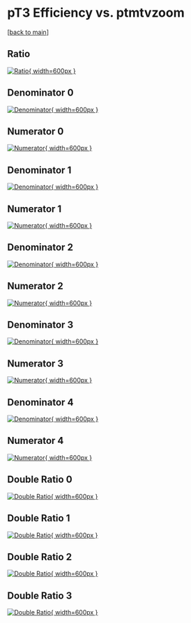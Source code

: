 # pT3 Efficiency vs. ptmtvzoom

[[back to main](./)]



## Ratio

[![Ratio](../mtv/var/pT3_xtr_321_-1_eff_ptmtvzoom.png){ width=600px }](../mtv/var/pT3_xtr_321_-1_eff_ptmtvzoom.pdf)

## Denominator 0

[![Denominator](../mtv/den/pT3_xtr_321_-1_eff_ptmtvzoom_den0.png){ width=600px }](../mtv/den/pT3_xtr_321_-1_eff_ptmtvzoom_den0.pdf)

## Numerator 0

[![Numerator](../mtv/num/pT3_xtr_321_-1_eff_ptmtvzoom_num0.png){ width=600px }](../mtv/num/pT3_xtr_321_-1_eff_ptmtvzoom_num0.pdf)

## Denominator 1

[![Denominator](../mtv/den/pT3_xtr_321_-1_eff_ptmtvzoom_den1.png){ width=600px }](../mtv/den/pT3_xtr_321_-1_eff_ptmtvzoom_den1.pdf)

## Numerator 1

[![Numerator](../mtv/num/pT3_xtr_321_-1_eff_ptmtvzoom_num1.png){ width=600px }](../mtv/num/pT3_xtr_321_-1_eff_ptmtvzoom_num1.pdf)

## Denominator 2

[![Denominator](../mtv/den/pT3_xtr_321_-1_eff_ptmtvzoom_den2.png){ width=600px }](../mtv/den/pT3_xtr_321_-1_eff_ptmtvzoom_den2.pdf)

## Numerator 2

[![Numerator](../mtv/num/pT3_xtr_321_-1_eff_ptmtvzoom_num2.png){ width=600px }](../mtv/num/pT3_xtr_321_-1_eff_ptmtvzoom_num2.pdf)

## Denominator 3

[![Denominator](../mtv/den/pT3_xtr_321_-1_eff_ptmtvzoom_den3.png){ width=600px }](../mtv/den/pT3_xtr_321_-1_eff_ptmtvzoom_den3.pdf)

## Numerator 3

[![Numerator](../mtv/num/pT3_xtr_321_-1_eff_ptmtvzoom_num3.png){ width=600px }](../mtv/num/pT3_xtr_321_-1_eff_ptmtvzoom_num3.pdf)

## Denominator 4

[![Denominator](../mtv/den/pT3_xtr_321_-1_eff_ptmtvzoom_den4.png){ width=600px }](../mtv/den/pT3_xtr_321_-1_eff_ptmtvzoom_den4.pdf)

## Numerator 4

[![Numerator](../mtv/num/pT3_xtr_321_-1_eff_ptmtvzoom_num4.png){ width=600px }](../mtv/num/pT3_xtr_321_-1_eff_ptmtvzoom_num4.pdf)

## Double Ratio 0

[![Double Ratio](../mtv/ratio/pT3_xtr_321_-1_eff_ptmtvzoom_ratio0.png){ width=600px }](../mtv/ratio/pT3_xtr_321_-1_eff_ptmtvzoom_ratio0.pdf)

## Double Ratio 1

[![Double Ratio](../mtv/ratio/pT3_xtr_321_-1_eff_ptmtvzoom_ratio1.png){ width=600px }](../mtv/ratio/pT3_xtr_321_-1_eff_ptmtvzoom_ratio1.pdf)

## Double Ratio 2

[![Double Ratio](../mtv/ratio/pT3_xtr_321_-1_eff_ptmtvzoom_ratio2.png){ width=600px }](../mtv/ratio/pT3_xtr_321_-1_eff_ptmtvzoom_ratio2.pdf)

## Double Ratio 3

[![Double Ratio](../mtv/ratio/pT3_xtr_321_-1_eff_ptmtvzoom_ratio3.png){ width=600px }](../mtv/ratio/pT3_xtr_321_-1_eff_ptmtvzoom_ratio3.pdf)

